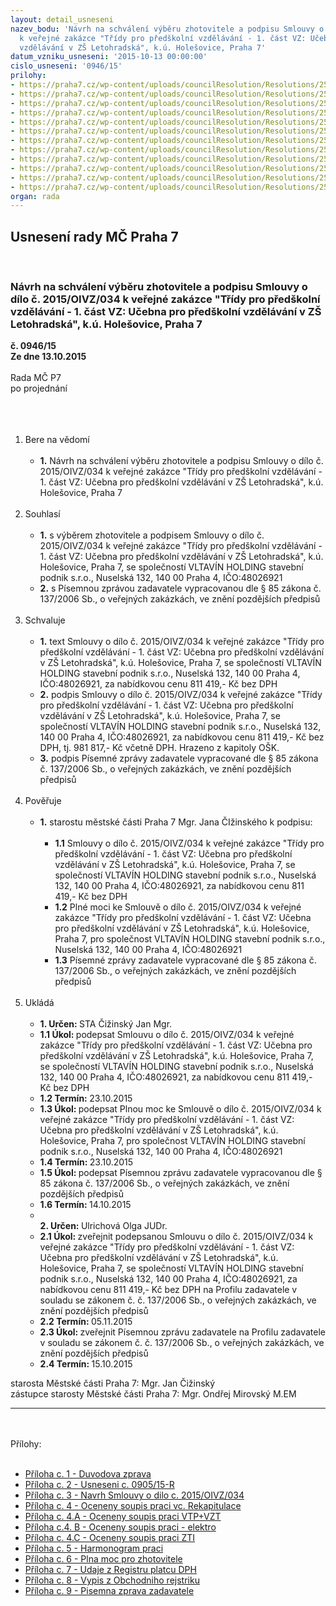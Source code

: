 ```yaml
---
layout: detail_usneseni
nazev_bodu: 'Návrh na schválení výběru zhotovitele a podpisu Smlouvy o dílo č. 2015/OIVZ/034
  k veřejné zakázce "Třídy pro předškolní vzdělávání - 1. část VZ: Učebna pro předškolní
  vzdělávání v ZŠ Letohradská", k.ú. Holešovice, Praha 7'
datum_vzniku_usneseni: '2015-10-13 00:00:00'
cislo_usneseni: '0946/15'
prilohy:
- https://praha7.cz/wp-content/uploads/councilResolution/Resolutions/25903/66-15-1_d%c5%afvodov%c3%a1_zpr%c3%a1va.doc
- https://praha7.cz/wp-content/uploads/councilResolution/Resolutions/25903/66-15-2._usnesen%c3%ad_%c4%8d._0905.doc
- https://praha7.cz/wp-content/uploads/councilResolution/Resolutions/25903/66-15-3.n%c3%a1vrh_-__smlouva_o_d%c3%adlo.doc
- https://praha7.cz/wp-content/uploads/councilResolution/Resolutions/25903/946_15_pril4.xls
- https://praha7.cz/wp-content/uploads/councilResolution/Resolutions/25903/946_15_pril4A.xls
- https://praha7.cz/wp-content/uploads/councilResolution/Resolutions/25903/66-15-4.c._ocen%c4%9bn%c3%bd_soupis_prac%c3%ad_-_el.xls
- https://praha7.cz/wp-content/uploads/councilResolution/Resolutions/25903/66-15-4.b._ocen%c4%9bn%c3%bd_soupis_prac%c3%ad_zti.xls
- https://praha7.cz/wp-content/uploads/councilResolution/Resolutions/25903/946_15_pril5.xls
- https://praha7.cz/wp-content/uploads/councilResolution/Resolutions/25903/946_15_pril6.doc
- https://praha7.cz/wp-content/uploads/councilResolution/Resolutions/25903/66-15-7._%c3%badaje_z_registru_pl%c3%a1tc%c5%af_dph.pdf
- https://praha7.cz/wp-content/uploads/councilResolution/Resolutions/25903/66-15-8._v%c3%bdpis_z_or_ze_dne_9.10.2015.pdf
- https://praha7.cz/wp-content/uploads/councilResolution/Resolutions/25903/946_15_pril9.doc
organ: rada
---
```

<div id="ucUsn_pList" class="usn">
	<span><h2>Usnesení rady MČ Praha 7 </h2>
<br></span><div class="standBody">
<span><h3>Návrh na schválení výběru zhotovitele a podpisu Smlouvy o dílo č. 2015/OIVZ/034 k veřejné zakázce "Třídy pro předškolní vzdělávání - 1. část VZ: Učebna pro předškolní vzdělávání v ZŠ Letohradská", k.ú. Holešovice, Praha 7</h3></span><div class="center">
		<strong>č. 0946/15</strong><br>
	</div>
<div class="center">
		<strong>Ze dne 13.10.2015</strong><br><br>
	</div>Rada MČ P7<br>po projednání<br><br><br><ol>
<br><li>Bere na vědomí<br><ul>
<br><li>
<strong>1.</strong> Návrh na schválení výběru zhotovitele a podpisu Smlouvy o dílo č. 2015/OIVZ/034 k veřejné zakázce "Třídy pro předškolní vzdělávání - 1. část VZ: Učebna pro předškolní vzdělávání v ZŠ Letohradská", k.ú. Holešovice, Praha 7</li>
</ul>
<br>
</li>
<li>Souhlasí<br><ul>
<br><li>
<strong>1.</strong> s výběrem zhotovitele a podpisem Smlouvy o dílo č. 2015/OIVZ/034 k veřejné zakázce "Třídy pro předškolní vzdělávání - 1. část VZ: Učebna pro předškolní vzdělávání v ZŠ Letohradská", k.ú. Holešovice, Praha 7, se společností VLTAVÍN HOLDING stavební podnik s.r.o., Nuselská 132, 140 00 Praha 4, IČO:48026921 <br>
</li>
<li>
<strong>2.</strong> s Písemnou zprávou zadavatele vypracovanou dle § 85 zákona č. 137/2006 Sb., o veřejných zakázkách, ve znění pozdějších předpisů </li>
</ul>
<br>
</li>
<li>Schvaluje<br><ul>
<br><li>
<strong>1.</strong> text Smlouvy o dílo č. 2015/OIVZ/034 k veřejné zakázce "Třídy pro předškolní vzdělávání - 1. část VZ: Učebna pro předškolní vzdělávání v ZŠ Letohradská", k.ú. Holešovice, Praha 7, se společností VLTAVÍN HOLDING stavební podnik s.r.o., Nuselská 132, 140 00 Praha 4, IČO:48026921, za nabídkovou cenu 811 419,- Kč bez DPH <br>
</li>
<li>
<strong>2.</strong> podpis Smlouvy o dílo č. 2015/OIVZ/034 k veřejné zakázce "Třídy pro předškolní vzdělávání - 1. část VZ: Učebna pro předškolní vzdělávání v ZŠ Letohradská", k.ú. Holešovice, Praha 7, se společností VLTAVÍN HOLDING stavební podnik s.r.o., Nuselská 132, 140 00 Praha 4, IČO:48026921, za nabídkovou cenu 811 419,- Kč bez DPH, tj. 981 817,- Kč včetně DPH. Hrazeno z kapitoly OŠK. <br>
</li>
<li>
<strong>3.</strong> podpis Písemné zprávy zadavatele vypracované dle § 85 zákona č. 137/2006 Sb., o veřejných zakázkách, ve znění pozdějších předpisů </li>
</ul>
<br>
</li>
<li>Pověřuje<br><ul>
<br><li>
<strong>1.</strong> starostu městské části Praha 7 Mgr. Jana ČIžinského k podpisu:<br><ul>
<br><li>
<strong>1.1</strong> Smlouvy o dílo č. 2015/OIVZ/034 k veřejné zakázce "Třídy pro předškolní vzdělávání - 1. část VZ: Učebna pro předškolní vzdělávání v ZŠ Letohradská", k.ú. Holešovice, Praha 7, se společností VLTAVÍN HOLDING stavební podnik s.r.o., Nuselská 132, 140 00 Praha 4, IČO:48026921, za nabídkovou cenu 811 419,- Kč bez DPH<br>
</li>
<li>
<strong>1.2</strong> Plné moci ke Smlouvě o dílo č. 2015/OIVZ/034 k veřejné zakázce "Třídy pro předškolní vzdělávání - 1. část VZ: Učebna pro předškolní vzdělávání v ZŠ Letohradská", k.ú. Holešovice, Praha 7, pro společnost VLTAVÍN HOLDING stavební podnik s.r.o., Nuselská 132, 140 00 Praha 4, IČO:48026921 <br>
</li>
<li>
<strong>1.3</strong> Písemné zprávy zadavatele vypracované dle § 85 zákona č. 137/2006 Sb., o veřejných zakázkách, ve znění pozdějších předpisů </li>
</ul>
</li>
</ul>
<br>
</li>
<li>Ukládá<br><ul>
<br><li>
<strong>1. Určen: </strong>STA Čižinský Jan Mgr.<br>
</li>
<li>
<strong>1.1 Úkol: </strong>podepsat Smlouvu o dílo č. 2015/OIVZ/034 k veřejné zakázce "Třídy pro předškolní vzdělávání - 1. část VZ: Učebna pro předškolní vzdělávání v ZŠ Letohradská", k.ú. Holešovice, Praha 7, se společností VLTAVÍN HOLDING stavební podnik s.r.o., Nuselská 132, 140 00 Praha 4, IČO:48026921, za nabídkovou cenu 811 419,- Kč bez DPH<br>
</li>
<li>
<strong>1.2 Termín: </strong>23.10.2015<br>
</li>
<li>
<strong>1.3 Úkol: </strong>podepsat Plnou moc ke Smlouvě o dílo č. 2015/OIVZ/034 k veřejné zakázce "Třídy pro předškolní vzdělávání - 1. část VZ: Učebna pro předškolní vzdělávání v ZŠ Letohradská", k.ú. Holešovice, Praha 7, pro společnost VLTAVÍN HOLDING stavební podnik s.r.o., Nuselská 132, 140 00 Praha 4, IČO:48026921 <br>
</li>
<li>
<strong>1.4 Termín: </strong>23.10.2015<br>
</li>
<li>
<strong>1.5 Úkol: </strong>podepsat Písemnou zprávu zadavatele vypracovanou dle § 85 zákona č. 137/2006 Sb., o veřejných zakázkách, ve znění pozdějších předpisů <br>
</li>
<li>
<strong>1.6 Termín: </strong>14.10.2015<br>
</li>
<li>
<strong><br>2. Určen: </strong>Ulrichová Olga JUDr.<br>
</li>
<li>
<strong>2.1 Úkol: </strong>zveřejnit podepsanou Smlouvu o dílo č. 2015/OIVZ/034 k veřejné zakázce "Třídy pro předškolní vzdělávání - 1. část VZ: Učebna pro předškolní vzdělávání v ZŠ Letohradská", k.ú. Holešovice, Praha 7, se společností VLTAVÍN HOLDING stavební podnik s.r.o., Nuselská 132, 140 00 Praha 4, IČO:48026921, za nabídkovou cenu 811 419,- Kč bez DPH na Profilu zadavatele v souladu se zákonem č. č. 137/2006 Sb., o veřejných zakázkách, ve znění pozdějších předpisů<br>
</li>
<li>
<strong>2.2 Termín: </strong>05.11.2015<br>
</li>
<li>
<strong>2.3 Úkol: </strong>zveřejnit Písemnou zprávu zadavatele na Profilu zadavatele v souladu se zákonem č. č. 137/2006 Sb., o veřejných zakázkách, ve znění pozdějších předpisů<br>
</li>
<li>
<strong>2.4 Termín: </strong>15.10.2015</li>
</ul>
</li>
</ol>starosta Městské části Praha 7: Mgr. Jan Čižinský<br>zástupce starosty Městské části Praha 7: Mgr. Ondřej Mirovský M.EM <br><hr>
<br><br>Přílohy: <br><ul>
<br><li>
<a href="/zdroj.aspx?typ=4&amp;id=67033&amp;sh=-991251243" target="_blank" title="Odkaz na soubor - 31 kB - nové okno">Příloha c. 1 - Duvodova zprava</a> <br>
</li>
<li>
<a href="/zdroj.aspx?typ=4&amp;id=67034&amp;sh=-990434315" target="_blank" title="Odkaz na soubor - 41 kB - nové okno">Příloha c. 2 - Usneseni c. 0905/15-R </a><br>
</li>
<li>
<a href="/zdroj.aspx?typ=4&amp;id=67035&amp;sh=-990400747" target="_blank" title="Odkaz na soubor - 230,5 kB - nové okno">Příloha c. 3 - Navrh Smlouvy o dilo c. 2015/OIVZ/034 </a><br>
</li>
<li>
<a href="/zdroj.aspx?typ=4&amp;Id=67048&amp;sh=367884949" target="_blank" title="Odkaz na soubor - 352,5 kB - nové okno">Příloha c. 4 - Oceneny soupis praci vc. Rekapitulace</a> <br>
</li>
<li>
<a href="/zdroj.aspx?typ=4&amp;Id=67049&amp;sh=367918773" target="_blank" title="Odkaz na soubor - 30 kB - nové okno">Příloha c. 4.A - Oceneny soupis praci VTP+VZT </a><br>
</li>
<li>
<a href="/zdroj.aspx?typ=4&amp;id=67038&amp;sh=-990519691" target="_blank" title="Odkaz na soubor - 58,5 kB - nové okno">Příloha c.4. B - Oceneny soupis praci - elektro</a> <br>
</li>
<li>
<a href="/zdroj.aspx?typ=4&amp;id=67039&amp;sh=-990624875" target="_blank" title="Odkaz na soubor - 37 kB - nové okno">Příloha c. 4.C - Oceneny soupis praci ZTI</a> <br>
</li>
<li>
<a href="/zdroj.aspx?typ=4&amp;Id=67050&amp;sh=1112207157" target="_blank" title="Odkaz na soubor - 45,5 kB - nové okno">Příloha c. 5 - Harmonogram praci</a> <br>
</li>
<li>
<a href="/zdroj.aspx?typ=4&amp;Id=67051&amp;sh=1112101717" target="_blank" title="Odkaz na soubor - 28 kB - nové okno">Příloha c. 6 - Plna moc pro zhotovitele</a> <br>
</li>
<li>
<a href="/zdroj.aspx?typ=4&amp;id=67042&amp;sh=367259605" target="_blank" title="Odkaz na soubor - 119,1 kB - nové okno">Příloha c. 7 - Udaje z Registru platcu DPH</a> <br>
</li>
<li>
<a href="/zdroj.aspx?typ=4&amp;id=67043&amp;sh=367154165" target="_blank" title="Odkaz na soubor - 58,3 kB - nové okno">Příloha c. 8 - Vypis z Obchodniho rejstriku</a> <br>
</li>
<li>
<a href="/zdroj.aspx?typ=4&amp;Id=67052&amp;sh=1112270709" target="_blank" title="Odkaz na soubor - 84 kB - nové okno">Příloha c. 9 - Pisemna zprava zadavatele</a> </li>
</ul>
</div>
</div>
